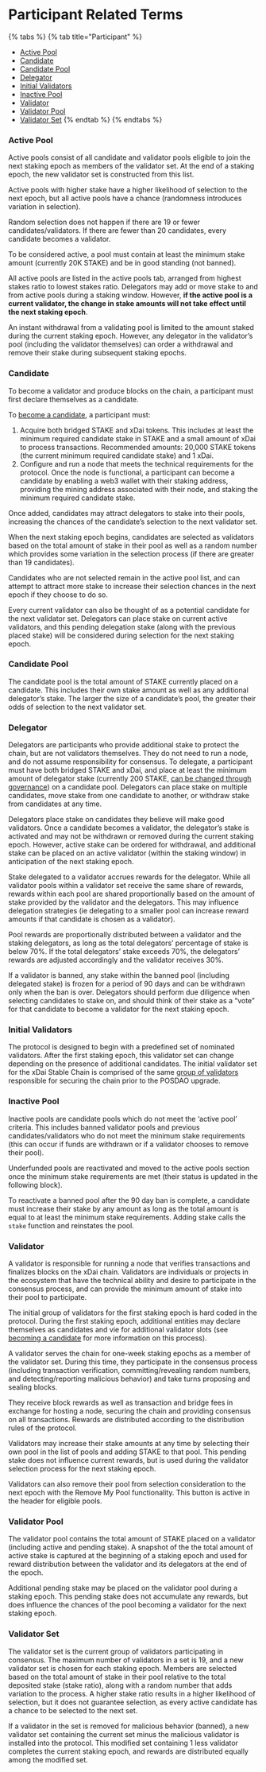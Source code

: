 # Participant Related Terms

{% tabs %}
{% tab title="Participant" %}
* [Active Pool](participant-related-terms.md#active-pool)
* [Candidate ](participant-related-terms.md#candidate)
* [Candidate Pool ](participant-related-terms.md#candidate-pool)
* [Delegator ](participant-related-terms.md#delegator)
* [Initial Validators](participant-related-terms.md#initial-validators)
* [Inactive Pool](participant-related-terms.md#inactive-pool)
* [Validator ](participant-related-terms.md#validator)
* [Validator Pool ](participant-related-terms.md#validator-pool)
* [Validator Set](participant-related-terms.md#validator-set)
{% endtab %}
{% endtabs %}

### Active Pool

Active pools consist of all candidate and validator pools eligible to join the next staking epoch as members of the validator set. At the end of a staking epoch, the new validator set is constructed from this list. 

Active pools with higher stake have a higher likelihood of selection to the next epoch, but all active pools have a chance \(randomness introduces variation in selection\).

Random selection does not happen if there are 19 or fewer candidates/validators. If there are fewer than 20 candidates, every candidate becomes a validator.

To be considered active, a pool must contain at least the minimum stake amount \(currently 20K STAKE\) and be in good standing \(not banned\).

All active pools are listed in the active pools tab, arranged from highest stakes ratio to lowest stakes ratio. Delegators may add or move stake to and from active pools during a staking window. However, **if the active pool is a current validator, the change in stake amounts will not take effect until the next staking epoch**. 

An instant withdrawal from a validating pool is limited to the amount staked during the current staking epoch. However, any delegator in the validator’s pool \(including the validator themselves\) can order a withdrawal and remove their stake during subsequent staking epochs.

### Candidate

To become a validator and produce blocks on the chain, a participant must first declare themselves as a candidate.

To [become a candidate](../become-a-candidate-validator.md), a participant must:

1. Acquire both bridged STAKE and xDai tokens. This includes at least the minimum required candidate stake in STAKE and a small amount of xDai to process transactions. Recommended amounts: 20,000 STAKE tokens \(the current minimum required candidate stake\) and 1 xDai.
2. Configure and run a node that meets the technical requirements for the protocol. Once the node is functional, a participant can become a candidate by enabling a web3 wallet with their staking address, providing the mining address associated with their node, and staking the minimum required candidate stake.

Once added, candidates may attract delegators to stake into their pools, increasing the chances of the candidate’s selection to the next validator set.

When the next staking epoch begins, candidates are selected as validators based on the total amount of stake in their pool as well as a random number which provides some variation in the selection process \(if there are greater than 19 candidates\).

Candidates who are not selected remain in the active pool list, and can attempt to attract more stake to increase their selection chances in the next epoch if they choose to do so.

Every current validator can also be thought of as a potential candidate for the next validator set. Delegators can place stake on current active validators, and this pending delegation stake \(along with the previous placed stake\) will be considered during selection for the next staking epoch.

### Candidate Pool

The candidate pool is the total amount of STAKE currently placed on a candidate. This includes their own stake amount as well as any additional delegator’s stake. The larger the size of a candidate’s pool, the greater their odds of selection to the next validator set.

### Delegator

Delegators are participants who provide additional stake to protect the chain, but are not validators themselves. They do not need to run a node, and do not assume responsibility for consensus. To delegate, a participant must have both bridged STAKE and xDai, and place at least the minimum amount of delegator stake \(currently 200 STAKE, [can be changed through governance](../../../for-users/governance/stake-weighted-voting/)\) on a candidate pool. Delegators can place stake on multiple candidates, move stake from one candidate to another, or withdraw stake from candidates at any time.

Delegators place stake on candidates they believe will make good validators. Once a candidate becomes a validator, the delegator’s stake is activated and may not be withdrawn or removed during the current staking epoch. However, active stake can be ordered for withdrawal, and additional stake can be placed on an active validator \(within the staking window\) in anticipation of the next staking epoch.

Stake delegated to a validator accrues rewards for the delegator. While all validator pools within a validator set receive the same share of rewards, rewards within each pool are shared proportionally based on the amount of stake provided by the validator and the delegators. This may influence delegation strategies \(ie delegating to a smaller pool can increase reward amounts if that candidate is chosen as a validator\).

Pool rewards are proportionally distributed between a validator and the staking delegators, as long as the total delegators’ percentage of stake is below 70%. If the total delegators’ stake exceeds 70%, the delegators’ rewards are adjusted accordingly and the validator receives 30%.

If a validator is banned, any stake within the banned pool \(including delegated stake\) is frozen for a period of 90 days and can be withdrawn only when the ban is over. Delegators should perform due diligence when selecting candidates to stake on, and should think of their stake as a “vote” for that candidate to become a validator for the next staking epoch.

### Initial Validators

The protocol is designed to begin with a predefined set of nominated validators. After the first staking epoch, this validator set can change depending on the presence of additional candidates. The initial validator set for the xDai Stable Chain is comprised of the same [group of validators](../../../for-validators/about-xdai-validators/) responsible for securing the chain prior to the POSDAO upgrade.

### Inactive Pool

Inactive pools are candidate pools which do not meet the ‘active pool’ criteria. This includes banned validator pools and previous candidates/validators who do not meet the minimum stake requirements \(this can occur if funds are withdrawn or if a validator chooses to remove their pool\).

Underfunded pools are reactivated and moved to the active pools section once the minimum stake requirements are met \(their status is updated in the following block\).

To reactivate a banned pool after the 90 day ban is complete, a candidate must increase their stake by any amount as long as the total amount is equal to at least the minimum stake requirements. Adding stake calls the `stake` function and reinstates the pool.

### Validator

A validator is responsible for running a node that verifies transactions and finalizes blocks on the xDai chain. Validators are individuals or projects in the ecosystem that have the technical ability and desire to participate in the consensus process, and can provide the minimum amount of stake into their pool to participate. 

The initial group of validators for the first staking epoch is hard coded in the protocol. During the first staking epoch, additional entities may declare themselves as candidates and vie for additional validator slots \(see [becoming a candidate](../become-a-candidate-validator.md) for more information on this process\).

A validator serves the chain for one-week staking epochs as a member of the validator set. During this time, they participate in the consensus process \(including transaction verification, committing/revealing random numbers, and detecting/reporting malicious behavior\) and take turns proposing and sealing blocks. 

They receive block rewards as well as transaction and bridge fees in exchange for hosting a node, securing the chain and providing consensus on all transactions. Rewards are distributed according to the distribution rules of the protocol.

Validators may increase their stake amounts at any time by selecting their own pool in the list of pools and adding STAKE to that pool. This pending stake does not influence current rewards, but is used during the validator selection process for the next staking epoch.

Validators can also remove their pool from selection consideration to the next epoch with the Remove My Pool functionality. This button is active in the header for eligible pools.

### Validator Pool

The validator pool contains the total amount of STAKE placed on a validator \(including active and pending stake\). A snapshot of the the total amount of active stake is captured at the beginning of a staking epoch and used for reward distribution between the validator and its delegators at the end of the epoch. 

Additional pending stake may be placed on the validator pool during a staking epoch. This pending stake does not accumulate any rewards, but does influence the chances of the pool becoming a validator for the next staking epoch.

### Validator Set

The validator set is the current group of validators participating in consensus. The maximum number of validators in a set is 19, and a new validator set is chosen for each staking epoch. Members are selected based on the total amount of stake in their pool relative to the total deposited stake \(stake ratio\), along with a random number that adds variation to the process. A higher stake ratio results in a higher likelihood of selection, but it does not guarantee selection, as every active candidate has a chance to be selected to the next set.

If a validator in the set is removed for malicious behavior \(banned\), a new validator set containing the current set minus the malicious validator is installed into the protocol. This modified set containing 1 less validator completes the current staking epoch, and rewards are distributed equally among the modified set.

